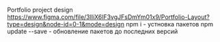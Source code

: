 Portfolio project
	design https://www.figma.com/file/3IliX6lF3vgJFsDmYm01x9/Portfolio-Layout?type=design&node-id=0-1&mode=design
	npm i - устновка пакетов
	npm update --save - обновление пакетов до последних версий